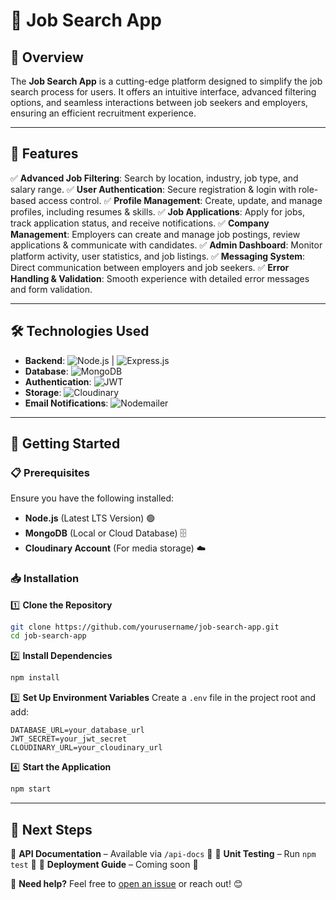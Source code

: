 # 🚀 Job Search App

## 📌 Overview
The **Job Search App** is a cutting-edge platform designed to simplify the job search process for users. It offers an intuitive interface, advanced filtering options, and seamless interactions between job seekers and employers, ensuring an efficient recruitment experience.

---

## 🎯 Features

✅ **Advanced Job Filtering**: Search by location, industry, job type, and salary range.
✅ **User Authentication**: Secure registration & login with role-based access control.
✅ **Profile Management**: Create, update, and manage profiles, including resumes & skills.
✅ **Job Applications**: Apply for jobs, track application status, and receive notifications.
✅ **Company Management**: Employers can create and manage job postings, review applications & communicate with candidates.
✅ **Admin Dashboard**: Monitor platform activity, user statistics, and job listings.
✅ **Messaging System**: Direct communication between employers and job seekers.
✅ **Error Handling & Validation**: Smooth experience with detailed error messages and form validation.

---

## 🛠 Technologies Used

- **Backend**: ![Node.js](https://img.shields.io/badge/Node.js-339933?style=for-the-badge&logo=node.js&logoColor=white) | ![Express.js](https://img.shields.io/badge/Express.js-000000?style=for-the-badge&logo=express&logoColor=white)
- **Database**: ![MongoDB](https://img.shields.io/badge/MongoDB-47A248?style=for-the-badge&logo=mongodb&logoColor=white)
- **Authentication**: ![JWT](https://img.shields.io/badge/JWT-000000?style=for-the-badge&logo=jsonwebtokens&logoColor=white)
- **Storage**: ![Cloudinary](https://img.shields.io/badge/Cloudinary-3448C5?style=for-the-badge&logo=cloudinary&logoColor=white)
- **Email Notifications**: ![Nodemailer](https://img.shields.io/badge/Nodemailer-FF6600?style=for-the-badge&logo=email&logoColor=white)

---

## 🚀 Getting Started

### 📋 Prerequisites

Ensure you have the following installed:
- **Node.js** (Latest LTS Version) 🟢
- **MongoDB** (Local or Cloud Database) 🗄️
- **Cloudinary Account** (For media storage) ☁️

### 📥 Installation

1️⃣ **Clone the Repository**
   ```sh
   git clone https://github.com/yourusername/job-search-app.git
   cd job-search-app
   ```

2️⃣ **Install Dependencies**
   ```sh
   npm install
   ```

3️⃣ **Set Up Environment Variables**
Create a `.env` file in the project root and add:
   ```env
   DATABASE_URL=your_database_url
   JWT_SECRET=your_jwt_secret
   CLOUDINARY_URL=your_cloudinary_url
   ```

4️⃣ **Start the Application**
   ```sh
   npm start
   ```

---

## 🎯 Next Steps

🔹 **API Documentation** – Available via `/api-docs` 📜
🔹 **Unit Testing** – Run `npm test` 🧪
🔹 **Deployment Guide** – Coming soon 🚀


📩 **Need help?** Feel free to [open an issue](https://github.com/yourusername/job-search-app/issues) or reach out! 😊

